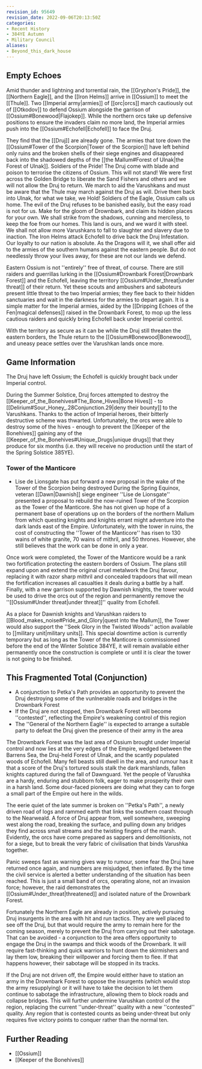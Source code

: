 ```yaml
---
revision_id: 95649
revision_date: 2022-09-06T20:13:50Z
categories:
- Recent History
- 384YE Autumn
- Military Council
aliases:
- Beyond_this_dark_house
---
```


  


## Empty Echoes
Amid thunder and lightning and torrential rain, the [[Gryphon's Pride]], the [[Northern Eagle]], and the [[Iron Helms]] arrive in [[Ossium]] to meet the [[Thule]]. Two [[Imperial army|armies]] of [[orc|orcs]] march cautiously out of [[Otkodov]] to defend Ossium alongside the garrison of [[Ossium#Bonewood|Flajokep]]. While the northern orcs take up defensive positions to ensure the invaders claim no more land, the Imperial armies push into the [[Ossium#Echofell|Echofell]] to face the Druj.

They find that the [[Druj]] are already gone. The armies that tore down the [[Ossium#Tower of the Scorpion|Tower of the Scorpion]] have left behind only ruins and the broken shells of their siege engines and disappeared back into the shadowed depths of the [[the Mallum#Forest of Ulnak|the Forest of Ulnak]]. 
Soldiers of the Pride! The Druj come with blade and poison to terrorise the citizens of Ossium. This will not stand! We were first across the Golden Bridge to liberate the Sand Fishers and others and we will not allow the Druj to return. We march to aid the Varushkans and must be aware that the Thule may march against the Druj as will. Drive them back into Ulnak, for what we take, we Hold!
Soldiers of the Eagle, Ossium calls us home. The evil of the Druj refuses to be banished easily, but the easy road is not for us. Make for the gloom of Drownbark, and claim its hidden places for your own. We shall strike from the shadows, cunning and merciless, to keep the foe from our homes. This land is ours, and we ward it with steel.
We shall not allow more Varushkans to fall to slaughter and slavery due to inaction. The Iron Helms attack Echofell to drive back the Druj Infestation. Our loyalty to our nation is absolute.
As the Dragons will it, we shall offer aid to the armies of the southern humans against the eastern people. But do not needlessly throw your lives away, for these are not our lands we defend.

Eastern Ossium is not ''entirely'' free of threat, of course. There are still raiders and guerrillas lurking in the [[Ossium#Drownbark Forest|Drownbark Forest]] and the Echofell, leaving the territory [[Ossium#Under_threat|under threat]] of their return. Yet these scouts and ambushers and saboteurs present little threat to the two Imperial armies; they flee back to their hidden sanctuaries and wait in the darkness for the armies to depart again. It is a simple matter for the Imperial armies, aided by the [[Dripping Echoes of the Fen|magical defenses]] raised in the Drownbark Forest, to mop up the less cautious raiders and quickly bring Echofell back under Imperial control. 

With the territory as secure as it can be while the Druj still threaten the eastern borders, the Thule return to the [[Ossium#Bonewood|Bonewood]], and uneasy peace settles over the Varushkan lands once more.

## Game Information
The Druj have left Ossium; the Echofell is quickly brought back under Imperial control. 

During the Summer Solstice, Druj forces attempted to destroy the [[Keeper_of_the_Bonehives#The_Bone_Hives|Bone Hives]] - to [[Delirium#Sour_Honey_.28Conjunction.29|deny their bounty]] to the Varushkans. Thanks to the action of Imperial heroes, their bitterly destructive scheme was thwarted. Unfortunately, the orcs were able to destroy some of the hives - enough to prevent the [[Keeper of the Bonehives]] gaining any of the [[Keeper_of_the_Bonehives#Unique_Drugs|unique drugs]] that they produce for six months (i.e. they will receive no production until the start of the Spring Solstice 385YE). 
### Tower of the Manticore
* Lise de Lionsgate has put forward a new proposal in the wake of the Tower of the Scorpion being destroyed
During the Spring Equinox, veteran [[Dawn|Dawnish]] siege engineer ''Lise de Lionsgate'' presented a proposal to rebuild the now-ruined Tower of the Scorpion as the Tower of the Manticore. She has not given up hope of a permanent base of operations up on the borders of the northern Mallum  from which questing knights and knights errant might adventure into the dark lands east of the Empire. Unfortunately, with the tower in ruins, the cost of constructing the ''Tower of the Manticore'' has risen to 130 wains of white granite, 70 wains of mithril, and 50 thrones. However, she still believes that the work can be done in only a year.

Once work were completed, the Tower of the Manticore would be a rank two fortification protecting the eastern borders of Ossium. The plans still expand upon and extend the original cruel metalwork the Druj favour, replacing it with razor sharp mithril and concealed trapdoors that will mean the fortification increases all casualties it deals during a battle by a half. Finally, with a new garrison supported by Dawnish knights, the tower would be used to drive the orcs out of the region and permanently remove the ''[[Ossium#Under threat|under threat]]'' quality from Echofell.

As a place for Dawnish knights and Varushkan raiders to [[Blood_makes_noise#Pride_and_Glory|quest into the Mallum]], the Tower would also support the ''Seek Glory in the Twisted Woods'' action available to [[military unit|military units]]. This special downtime action is currently temporary but as long as the Tower of the Manticore is commissioned before the end of the Winter Solstice 384YE, it will remain available either permanently once the construction is complete or until it is clear the tower is not going to be finished.

## This Fragmented Total (Conjunction)
* A conjunction to Petka's Path provides an opportunity to prevent the Druj destroying some of the vunlnerable roads and bridges in the Drownbark Forest
* If the Druj are not stopped, then Drownbark Forest will become ''contested'', reflecting the Empire's weakening control of this region
* The ''General of the Northern Eagle'' is expected to arrange a suitable party to defeat the Druj given the presence of their army in the area

The Drownbark Forest was the last area of Ossium brought under Imperial control and now lies at the very edges of the Empire, wedged between the Barrens Sea, the Druj-held Forest of Ulnak, and the scantly populated woods of Echofell. Many fell beasts still dwell in the area, and rumour has it that a score of the Druj's tortured souls stalk the dark marshlands, fallen knights captured during the fall of Dawnguard. Yet the people of Varushka are a hardy, enduring and stubborn folk, eager to make prosperity their own in a harsh land. Some dour-faced pioneers are doing what they can to forge a small part of the Empire out here in the wilds.

The eerie quiet of the late summer is broken on ''Petka's Path'', a newly driven road of logs and rammed earth that links the southern coast through to the Nearweald. A force of Druj appear from, well somewhere, sweeping west along the road, breaking the surface, and pulling down any bridges they find across small streams and the twisting fingers of the marsh. Evidently, the orcs have come prepared as sappers and demolitionists, not for a siege, but to break the very fabric of civilisation that binds Varushka together.

Panic sweeps fast as warning gives way to rumour, some fear the Druj have returned once again, and numbers are misjudged, then inflated. By the time the civil service is alerted a better understanding of the situation has been reached. This is just a small band of orcs, operating alone, not an invasion force; however, the raid demonstrates the [[Ossium#Under_threat|threatened]] and isolated nature of the Drownbark Forest. 

Fortunately the Northern Eagle are already in position, actively pursuing Druj insurgents in the area with hit and run tactics. They are well placed to see off the Druj, but that would require the army to remain here for the coming season, merely to prevent the Druj from carrying out their sabotage. That can be avoided - a conjunction to the area offers opportunity to engage the Druj in the swamps and thick woods of the Drownbark. It will require fast-thinking and quick warriors to hunt down the skirmishers and lay them low, breaking their willpower and forcing them to flee. If that happens however, their sabotage will be stopped in its tracks.

If the Druj are not driven off, the Empire would eitther have to station an army in the Drownbark Forest to oppose the insurgents (which would stop the army resupplying) or it will have to take the decision to let them continue to sabotage the infrastructure, allowing them to block roads and collapse bridges. This will further undermine Varushkan control of the region, replacing the current ''under-threat'' quality with a new ''contested'' quality. Any region that is contested counts as being under-threat but only requires five victory points to conquer rather than the normal ten.

## Further Reading
* [[Ossium]]
* [[Keeper of the Bonehives]]